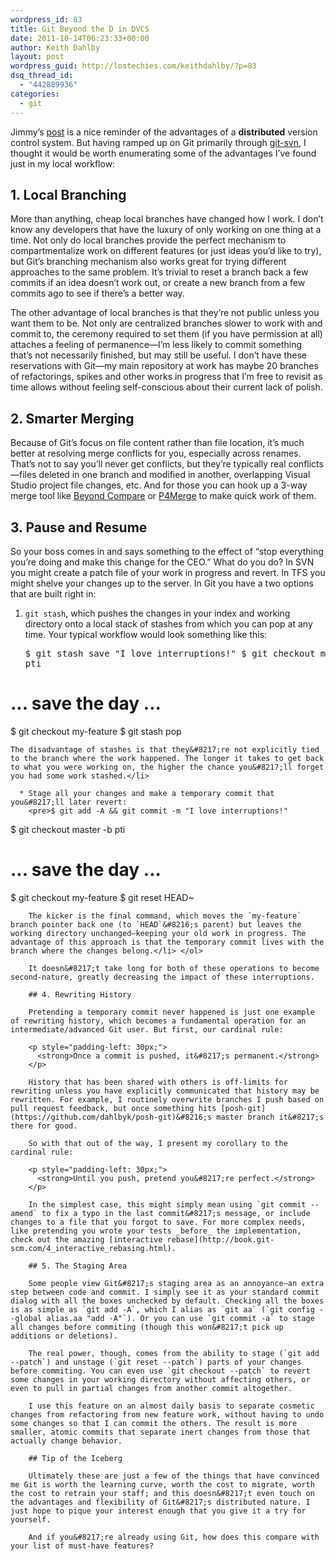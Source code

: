 ```yaml
---
wordpress_id: 83
title: Git Beyond the D in DVCS
date: 2011-10-14T06:23:33+00:00
author: Keith Dahlby
layout: post
wordpress_guid: http://lostechies.com/keithdahlby/?p=83
dsq_thread_id:
  - "442889936"
categories:
  - git
---
```

Jimmy&#8217;s [post](https://lostechies.com/jimmybogard/2011/10/14/the-d-in-dvcs/ "The D in DVCS") is a nice reminder of the advantages of a **distributed** version control system. But having ramped up on Git primarily through [git-svn](http://solutionizing.net/2010/11/26/git-svn-aliases-git-up-and-git-dci/ "Better git-svn Through Aliases"), I thought it would be worth enumerating some of the advantages I&#8217;ve found just in my local workflow:

## 1. Local Branching

More than anything, cheap local branches have changed how I work. I don&#8217;t know any developers that have the luxury of only working on one thing at a time. Not only do local branches provide the perfect mechanism to compartmentalize work on different features (or just ideas you&#8217;d like to try), but Git&#8217;s branching mechanism also works great for trying different approaches to the same problem. It&#8217;s trivial to reset a branch back a few commits if an idea doesn&#8217;t work out, or create a new branch from a few commits ago to see if there&#8217;s a better way.

The other advantage of local branches is that they&#8217;re not public unless you want them to be. Not only are centralized branches slower to work with and commit to, the ceremony required to set them (if you have permission at all) attaches a feeling of permanence—I&#8217;m less likely to commit something that&#8217;s not necessarily finished, but may still be useful. I don&#8217;t have these reservations with Git—my main repository at work has maybe 20 branches of refactorings, spikes and other works in progress that I&#8217;m free to revisit as time allows without feeling self-conscious about their current lack of polish.

## 2. Smarter Merging

Because of Git&#8217;s focus on file content rather than file location, it&#8217;s much better at resolving merge conflicts for you, especially across renames. That&#8217;s not to say you&#8217;ll never get conflicts, but they&#8217;re typically real conflicts—files deleted in one branch and modified in another, overlapping Visual Studio project file changes, etc. And for those you can hook up a 3-way merge tool like [Beyond Compare](http://www.scootersoftware.com/ "Beyond Compare") or [P4Merge](http://www.perforce.com/product/components/perforce_visual_merge_and_diff_tools "P4Merge") to make quick work of them.

## 3. Pause and Resume

So your boss comes in and says something to the effect of &#8220;stop everything you&#8217;re doing and make this change for the CEO.&#8221; What do you do? In SVN you might create a patch file of your work in progress and revert. In TFS you might shelve your changes up to the server. In Git you have a two options that are built right in:

  1. `git stash`, which pushes the changes in your index and working directory onto a local stack of stashes from which you can pop at any time. Your typical workflow would look something like this: 
    <pre>$ git stash save "I love interruptions!"
$ git checkout master -b pti
# ... save the day ...
$ git checkout my-feature
$ git stash pop</pre>
    
    The disadvantage of stashes is that they&#8217;re not explicitly tied to the branch where the work happened. The longer it takes to get back to what you were working on, the higher the chance you&#8217;ll forget you had some work stashed.</li> 
    
      * Stage all your changes and make a temporary commit that you&#8217;ll later revert: 
        <pre>$ git add -A && git commit -m "I love interruptions!"
$ git checkout master -b pti
# ... save the day ...
$ git checkout my-feature
$ git reset HEAD~</pre>
        
        The kicker is the final command, which moves the `my-feature` branch pointer back one (to `HEAD`&#8216;s parent) but leaves the working directory unchanged—keeping your old work in progress. The advantage of this approach is that the temporary commit lives with the branch where the changes belong.</li> </ol> 
        
        It doesn&#8217;t take long for both of these operations to become second-nature, greatly decreasing the impact of these interruptions.
        
        ## 4. Rewriting History
        
        Pretending a temporary commit never happened is just one example of rewriting history, which becomes a fundamental operation for an intermediate/advanced Git user. But first, our cardinal rule:
        
        <p style="padding-left: 30px;">
          <strong>Once a commit is pushed, it&#8217;s permanent.</strong>
        </p>
        
        History that has been shared with others is off-limits for rewriting unless you have explicitly communicated that history may be rewritten. For example, I routinely overwrite branches I push based on pull request feedback, but once something hits [posh-git](https://github.com/dahlbyk/posh-git)&#8216;s master branch it&#8217;s there for good.
        
        So with that out of the way, I present my corollary to the cardinal rule:
        
        <p style="padding-left: 30px;">
          <strong>Until you push, pretend you&#8217;re perfect.</strong>
        </p>
        
        In the simplest case, this might simply mean using `git commit --amend` to fix a typo in the last commit&#8217;s message, or include changes to a file that you forgot to save. For more complex needs, like pretending you wrote your tests _before_ the implementation, check out the amazing [interactive rebase](http://book.git-scm.com/4_interactive_rebasing.html).
        
        ## 5. The Staging Area
        
        Some people view Git&#8217;s staging area as an annoyance—an extra step between code and commit. I simply see it as your standard commit dialog with all the boxes unchecked by default. Checking all the boxes is as simple as `git add -A`, which I alias as `git aa` (`git config --global alias.aa "add -A"`). Or you can use `git commit -a` to stage all changes before commiting (though this won&#8217;t pick up additions or deletions).
        
        The real power, though, comes from the ability to stage (`git add --patch`) and unstage (`git reset --patch`) parts of your changes before commiting. You can even use `git checkout --patch` to revert some changes in your working directory without affecting others, or even to pull in partial changes from another commit altogether.
        
        I use this feature on an almost daily basis to separate cosmetic changes from refactoring from new feature work, without having to undo some changes so that I can commit the others. The result is more smaller, atomic commits that separate inert changes from those that actually change behavior.
        
        ## Tip of the Iceberg
        
        Ultimately these are just a few of the things that have convinced me Git is worth the learning curve, worth the cost to migrate, worth the cost to retrain your staff; and this doesn&#8217;t even touch on the advantages and flexibility of Git&#8217;s distributed nature. I just hope to pique your interest enough that you give it a try for yourself.
        
        And if you&#8217;re already using Git, how does this compare with your list of must-have features?